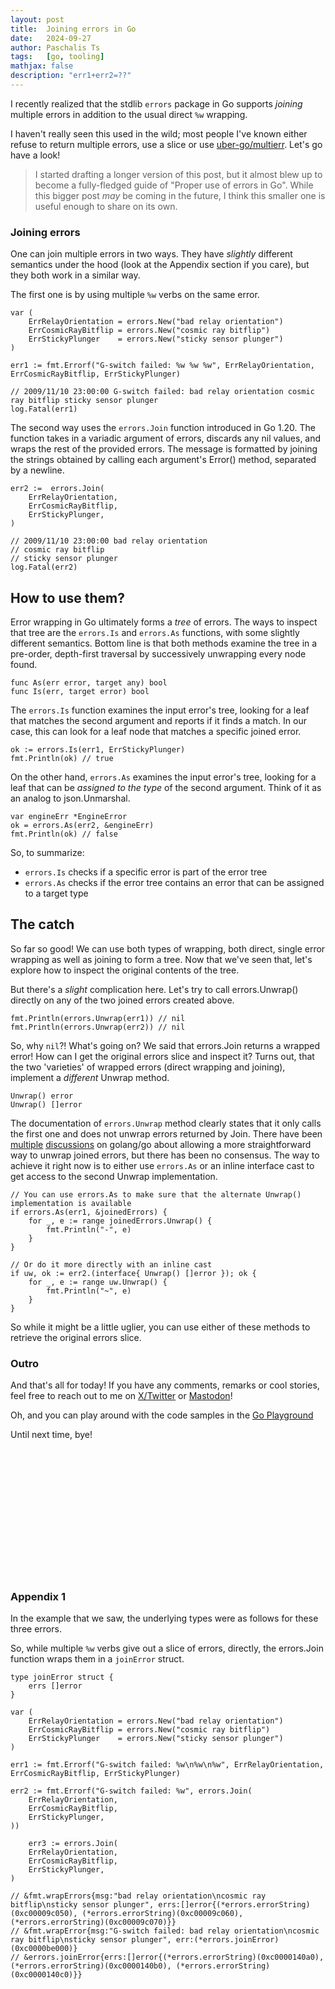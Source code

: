 ```yaml
---
layout: post
title:  Joining errors in Go
date:   2024-09-27
author: Paschalis Ts
tags:   [go, tooling]
mathjax: false
description: "err1+err2=??"
---
```


I recently realized that the stdlib `errors` package in Go supports _joining_
multiple errors in addition to the usual direct `%w` wrapping.

I haven't really seen this used in the wild; most people I've known either
refuse to return multiple errors, use a slice or use
[uber-go/multierr](https://github.com/uber-go/multierr). Let's go have a look!

> I started drafting a longer version of this post, but it almost blew up to
> become a fully-fledged guide of "Proper use of errors in Go".
> While this bigger post _may_ be coming in the future, I think this smaller
> one is useful enough to share on its own.

### Joining errors

One can join multiple errors in two ways. They have _slightly_ different
semantics under the hood (look at the Appendix section if you care), but they
both work in a similar way.

The first one is by using multiple `%w` verbs on the same error.

```
var (
    ErrRelayOrientation = errors.New("bad relay orientation")
    ErrCosmicRayBitflip = errors.New("cosmic ray bitflip")
    ErrStickyPlunger    = errors.New("sticky sensor plunger")
)

err1 := fmt.Errorf("G-switch failed: %w %w %w", ErrRelayOrientation, ErrCosmicRayBitflip, ErrStickyPlunger)

// 2009/11/10 23:00:00 G-switch failed: bad relay orientation cosmic ray bitflip sticky sensor plunger
log.Fatal(err1)
```

The second way uses the `errors.Join` function introduced in Go 1.20.
The function takes in a variadic argument of errors, discards any nil values,
and wraps the rest of the provided errors. The message is formatted by joining
the strings obtained by calling each argument's Error() method, separated by a
newline.

```
err2 :=  errors.Join(
    ErrRelayOrientation,
    ErrCosmicRayBitflip,
    ErrStickyPlunger,
)

// 2009/11/10 23:00:00 bad relay orientation
// cosmic ray bitflip
// sticky sensor plunger
log.Fatal(err2)
```

## How to use them?

Error wrapping in Go ultimately forms a _tree_ of errors. The ways to inspect
that tree are the `errors.Is` and `errors.As` functions, with some slightly
different semantics. Bottom line is that both methods examine the tree in a
pre-order, depth-first traversal by successively unwrapping every node found.

```
func As(err error, target any) bool
func Is(err, target error) bool
```

The `errors.Is` function examines the input error's tree, looking for a leaf
that matches the second argument and reports if it finds a match. In our case,
this can look for a leaf node that matches a specific joined error.

```
ok := errors.Is(err1, ErrStickyPlunger)
fmt.Println(ok) // true
```

On the other hand, `errors.As` examines the input error's tree, looking for a
leaf that can be _assigned to the type_ of the second argument. Think of it as
an analog to json.Unmarshal.

```
var engineErr *EngineError
ok = errors.As(err2, &engineErr)
fmt.Println(ok) // false
``` 

So, to summarize:

* `errors.Is` checks if a specific error is part of the error tree
* `errors.As` checks if the error tree contains an error that can be assigned to a target type

## The catch

So far so good! We can use both types of wrapping, both direct, single error
wrapping as well as joining to form a tree. Now that we've seen that, let's
explore how to inspect the original contents of the tree.

But there's a _slight_ complication here. Let's try to call errors.Unwrap()
directly on any of the two joined errors created above.

```
fmt.Println(errors.Unwrap(err1)) // nil
fmt.Println(errors.Unwrap(err2)) // nil
```

So, why `nil`?! What's going on? We said that errors.Join returns a wrapped
error! How can I get the original errors slice and inspect it? Turns out, that
the two 'varieties' of wrapped errors (direct wrapping and
joining), implement a _different_ Unwrap method.

```
Unwrap() error
Unwrap() []error
```

The documentation of `errors.Unwrap` method clearly states that it only calls
the first one and does not unwrap errors returned by Join. There have been
[multiple](https://github.com/golang/go/issues/53435#issuecomment-1191752789)
[discussions](https://github.com/golang/go/issues/57358) on golang/go about
allowing a more straightforward way to unwrap joined errors, but there has been
no consensus. The way to achieve it right now is to either use `errors.As` or
an inline interface cast to get access to the second Unwrap implementation.


```
// You can use errors.As to make sure that the alternate Unwrap() implementation is available
if errors.As(err1, &joinedErrors) {
	for _, e := range joinedErrors.Unwrap() {
		fmt.Println("-", e)
	}
}

// Or do it more directly with an inline cast
if uw, ok := err2.(interface{ Unwrap() []error }); ok {
	for _, e := range uw.Unwrap() {
		fmt.Println("~", e)
	}
}
```

So while it might be a little uglier, you can use either of these methods to
retrieve the original errors slice.

### Outro

And that's all for today! If you have any comments, remarks or cool stories,
feel free to reach out to me on [X/Twitter](https://twitter.com/tpaschalis_) or
[Mastodon](https://m.tpaschalis.me/@tpaschalis)!

Oh, and you can play around with the code samples in the [Go Playground](https://go.dev/play/p/7qhSZWCthtW)

Until next time, bye!


<br>
<br>
<br>
<br>
<br>
<br>
<br>
<br>
<br>
<br>
<br>
<br>

### Appendix 1

In the example that we saw, the underlying types were as follows for these three errors.

So, while multiple `%w` verbs give out a slice of errors, directly, the errors.Join function wraps them in a `joinError` struct.

```
type joinError struct {
	errs []error
}
```

```
var (
	ErrRelayOrientation = errors.New("bad relay orientation")
	ErrCosmicRayBitflip = errors.New("cosmic ray bitflip")
	ErrStickyPlunger    = errors.New("sticky sensor plunger")
)

err1 := fmt.Errorf("G-switch failed: %w\n%w\n%w", ErrRelayOrientation, ErrCosmicRayBitflip, ErrStickyPlunger)

err2 := fmt.Errorf("G-switch failed: %w", errors.Join(
	ErrRelayOrientation,
	ErrCosmicRayBitflip,
	ErrStickyPlunger,
))

    err3 := errors.Join(
	ErrRelayOrientation,
	ErrCosmicRayBitflip,
	ErrStickyPlunger,
)

// &fmt.wrapErrors{msg:"bad relay orientation\ncosmic ray bitflip\nsticky sensor plunger", errs:[]error{(*errors.errorString)(0xc00009c050), (*errors.errorString)(0xc00009c060), (*errors.errorString)(0xc00009c070)}}
// &fmt.wrapError{msg:"G-switch failed: bad relay orientation\ncosmic ray bitflip\nsticky sensor plunger", err:(*errors.joinError)(0xc0000be000)}
// &errors.joinError{errs:[]error{(*errors.errorString)(0xc0000140a0), (*errors.errorString)(0xc0000140b0), (*errors.errorString)(0xc0000140c0)}}
```

